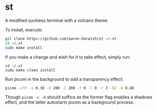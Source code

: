 # st
A modified suckless terminal with a volcano theme.

To install, execute:
```bash
git clone https://github.com/aaron-darwish/st ~/.st
cd ~/.st
sudo make install
```
If you make a change and wish for it to take effect, simply run:
```console
cd ~/.st
sudo make clean install
```

Run picom in the background to add a transparency effect:
```bash
picom -cfF -o 0.38 -O 200 -I 200 -t 0 -l 0 -r 3 -D2 -m 0.88
```
Though `picom -c -b` should suffice as the former flag enables a shadows effect, and the latter autostarts picom as a background process.

